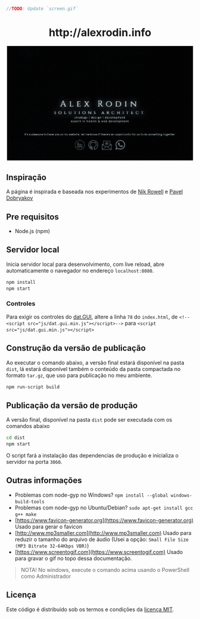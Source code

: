 ```typescript
//TODO: Update `screen.gif` 
```
<div align="center">
    <h1>http://alexrodin.info</h1>
    <p align="center">
        <a href="http://alexrodin.info">
            <img src="./docs/screen.gif" width="500" />
        </a>
    </p>
</div>

## Inspiração

A página é inspirada e baseada nos experimentos de [Nik Rowell](http://www.nikrowell.com/projects/ultraviolet) e [Pavel Dobryakov](http://github.com/PavelDoGreat/WebGL-Fluid-Simulation)


## Pre requisitos

- Node.js (npm)

## Servidor local

Inicia servidor local para desenvolvimento, com live reload, abre automaticamente o navegador no endereço `localhost:8080`.

```bash
npm install
npm start
```

### Controles

Para exigir os controles do [dat.GUI](https://github.com/dataarts/dat.gui), altere a linha `78` do `index.html`, de `<!--<script src="js/dat.gui.min.js"></script>-->` para `<script src="js/dat.gui.min.js"></script>`

## Construção da versão de publicação

Ao executar o comando abaixo, a versão final estará disponível na pasta `dist`, lá estará disponível também o conteúdo da pasta compactada no formato `tar.gz`, que uso para publicação no meu ambiente.


```bash
npm run-script build
```

## Publicação da versão de produção

A versão final, disponível na pasta `dist` pode ser executada com os comandos abaixo

```bash
cd dist
npm start
```

O script fará a instalação das dependencias de produção e inicializa o servidor na porta `3060`.



## Outras informações

- Problemas com node-gyp no Windows? `npm install --global windows-build-tools`
- Problemas com node-gyp no Ubuntu/Debian? `sudo apt-get install gcc g++ make` 
- [https://www.favicon-generator.org](https://www.favicon-generator.org) Usado para gerar o favicon
- [http://www.mp3smaller.com](http://www.mp3smaller.com) Usado para reduzir o tamanho do arquivo de áudio (Usei a opção: `Small File Size (MP3 Bitrate 32-64Kbps VBR)`)
- [https://www.screentogif.com](https://www.screentogif.com) Usado para gravar o gif no topo dessa documentação.

> NOTA! No windows, execute o comando acima usando o PowerShell como Administrador


## Licença

Este código é distribuído sob os termos e condições da [licença MIT](LICENSE).
